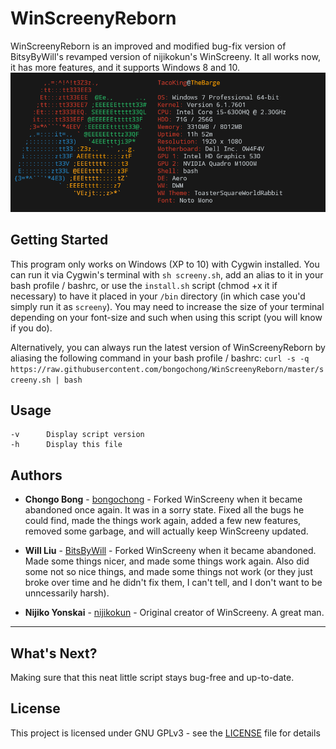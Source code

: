 # WinScreenyReborn
WinScreenyReborn is an improved and modified bug-fix version of BitsyByWill's revamped version of nijikokun's WinScreeny. It all works now, it has more features, and it supports Windows 8 and 10.
![WinScreenyReborn](winscreeny07.png)

## Getting Started
This program only works on Windows (XP to 10) with Cygwin installed. You can run it via Cygwin's terminal with `sh screeny.sh`, add an alias to it in your bash profile / bashrc, or use the `install.sh` script (chmod +x it if necessary) to have it placed in your `/bin` directory (in which case you'd simply run it as `screeny`). You may need to increase the size of your terminal depending on your font-size and such when using this script (you will know if you do).

Alternatively, you can always run the latest version of WinScreenyReborn by aliasing the following command in your bash profile / bashrc: `curl -s -q https://raw.githubusercontent.com/bongochong/WinScreenyReborn/master/screeny.sh | bash`

## Usage
	-v		Display script version
	-h		Display this file

## Authors
* **Chongo Bong** - [bongochong](https://github.com/bongochong) - Forked WinScreeny when it became abandoned once again. It was in a sorry state. Fixed all the bugs he could find, made the things work again, added a few new features, removed some garbage, and will actually keep WinScreeny updated.

* **Will Liu** - [BitsByWill](https://github.com/BitsByWill) - Forked WinScreeny when it became abandoned. Made some things nicer, and made some things work again. Also did some not so nice things, and made some things not work (or they just broke over time and he didn't fix them, I can't tell, and I don't want to be unncessarily harsh).

* **Nijiko Yonskai** - [nijikokun](https://github.com/nijikokun) - Original creator of WinScreeny. A great man.

---

## What's Next?
Making sure that this neat little script stays bug-free and up-to-date.

## License
This project is licensed under GNU GPLv3 - see the [LICENSE](LICENSE) file for details
